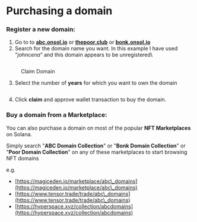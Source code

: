 # Purchasing a domain

### Register a new domain:

1. Go to to [**abc.onsol.io**](https://abc.onsol.io) or [**thepoor.club**](https://thepoor.club) or [**bonk.onsol.io**](https://bonk.onsol.io)
2. Search for the domain name you want. In this example I have used "_johncena_” and this domain appears to be unregistered\


<figure><img src="../../.gitbook/assets/home_page.jpeg" alt=""><figcaption><p>Claim Domain</p></figcaption></figure>

3. Select the number of **years** for which you want to own the domain

<figure><img src="../../.gitbook/assets/year.png" alt=""><figcaption></figcaption></figure>

4. Click **claim** and approve wallet transaction to buy the domain.



### Buy a domain from a Marketplace:

You can also purchase a domain on most of the popular **NFT Marketplaces** on Solana.&#x20;

Simply search "**ABC Domain Collection**" or "**Bonk Domain Collection**" or "**Poor Domain Collection**" on any of these marketplaces to start browsing NFT domains

e.g.

* [https://magiceden.io/marketplace/abc\_domains](https://magiceden.io/marketplace/abc\_domains)
* [https://www.tensor.trade/trade/abc\_domains](https://www.tensor.trade/trade/abc\_domains)
* [https://hyperspace.xyz/collection/abcdomains](https://hyperspace.xyz/collection/abcdomains)

